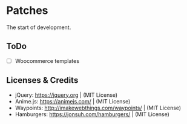 # Patches

The start of development.

## ToDo

- [ ] Woocommerce templates

## Licenses & Credits

- jQuery: https://jquery.org | (MIT License)
- Anime.js: https://animejs.com/ | (MIT License)
- Waypoints: http://imakewebthings.com/waypoints/ | (MIT License)
- Hamburgers: https://jonsuh.com/hamburgers/ | (MIT License)
